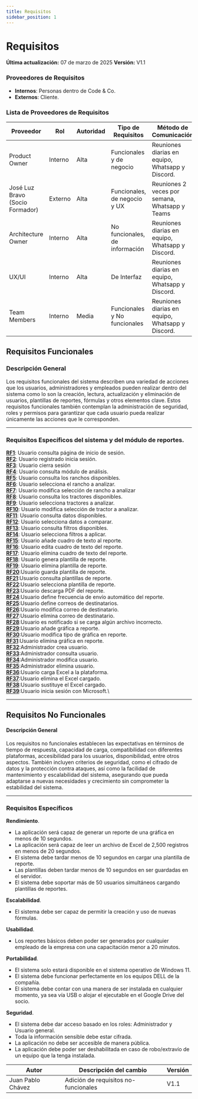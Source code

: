 ```yaml
---
title: Requisitos
sidebar_position: 1
---
```


# Requisitos

**Última actualización:** 07 de marzo de 2025
**Versión:** V1.1
### **Proveedores de Requisitos**  
   - **Internos**: Personas dentro de Code & Co.  
   - **Externos**: Cliente.  

### **Lista de Proveedores de Requisitos**  

| Proveedor | Rol | Autoridad | Tipo de Requisitos | Método de Comunicación |
|-----------|-----|-----------|--------------------|------------------------|
| Product Owner | Interno | Alta | Funcionales y de negocio | Reuniones diarias en equipo, Whatsapp y Discord.|
| José Luz Bravo (Socio Formador) | Externo | Alta | Funcionales, de negocio y UX | Reuniones 2 veces por semana, Whatsapp y Teams|
| Architecture Owner| Interno | Alta | No funcionales, de información | Reuniones diarias en equipo, Whatsapp y Discord.  |
| UX/UI | Interno | Alta | De Interfaz | Reuniones diarias en equipo, Whatsapp y Discord. |
| Team Members | Interno | Media | Funcionales y No funcionales | Reuniones diarias en equipo, Whatsapp y Discord. |


## Requisitos Funcionales

### Descripción General

Los requisitos funcionales del sistema describen una variedad de acciones que los usuarios, administradores y empleados pueden realizar dentro del sistema como lo son la creación, lectura, actualización y eliminación de usuarios, plantillas de reportes, fórmulas y otros elementos clave. Estos requisitos funcionales también contemplan la administración de seguridad, roles y permisos para garantizar que cada usuario pueda realizar únicamente las acciones que le corresponden.

---

### Requisitos Específicos del sistema y del módulo de reportes.

[**RF1**](RF1.md): Usuario consulta página de inicio de sesión.\
[**RF2**](RF2.md): Usuario registrado inicia sesión.\
[**RF3**](RF3.md): Usuario cierra sesión\
[**RF4**](RF4.md): Usuario consulta módulo de análisis.\
[**RF5**](RF5.md): Usuario consulta los ranchos disponibles.\
[**RF6**](RF6.md): Usuario selecciona el rancho a analizar.\
[**RF7**](RF7.md): Usuario modifica selección de rancho a analizar\
[**RF8**](RF8.md): Usuario consulta los tractores disponibles.\
[**RF9**](RF9.md): Usuario selecciona tractores a analizar.\
[**RF10**](RF10.md): Usuario modifica selección de tractor a analizar.\
[**RF11**](RF11.md): Usuario consulta datos disponibles.\
[**RF12**](RF12.md): Usuario selecciona datos a comparar.\
[**RF13**](RF13.md): Usuario consulta filtros disponibles.\
[**RF14**](RF14.md): Usuario selecciona filtros a aplicar.\
[**RF15**](RF15.md): Usuario añade cuadro de texto al reporte.\
[**RF16**](RF16.md): Usuario edita cuadro de texto del reporte.\
[**RF17**](RF17.md): Usuario elimina cuadro de texto del reporte.\
[**RF18**](RF18.md): Usuario genera plantilla de reporte.\
[**RF19**](RF19.md): Usuario elimina plantilla de reporte.\
[**RF20**](RF20.md):Usuario guarda plantilla de reporte.\
[**RF21**](RF21.md):Usuario consulta plantillas de reporte.\
[**RF22**](RF22.md):Usuario selecciona plantilla de reporte.\
[**RF23**](RF23.md):Usuario descarga PDF del reporte.\
[**RF24**](RF24.md):Usuario define frecuencia de envío automático del reporte.\
[**RF25**](RF25.md):Usuario define correos de destinatarios.\
[**RF26**](RF26.md):Usuario modifica correo de destinatario.\
[**RF27**](RF27.md):Usuario elimina correo de destinatario.\
[**RF28**](RF28.md):Usuario es notificado si se carga algún archivo incorrecto.\
[**RF29**](RF29.md):Usuario añade gráfica a reporte.\
[**RF30**](RF30.md):Usuario modifica tipo de gráfica en reporte.\
[**RF31**](RF31.md):Usuario elimina gráfica en reporte.\
[**RF32**](RF32.md):Administrador crea usuario.\
[**RF33**](RF33.md):Administrador consulta usuario.\
[**RF34**](RF34.md):Administrador modifica usuario.\
[**RF35**](RF35.md):Administrador elimina usuario.\
[**RF36**](RF36.md):Usuario carga Excel a la plataforma.\
[**RF37**](RF37.md):Usuario elimina el Excel cargado.\
[**RF38**](RF38.md):Usuario sustituye el Excel cargado.\
[**RF39**](RF39.md):Usuario inicia sesión con Microsoft.\


---

## Requisitos No Funcionales

#### Descripción General

Los requisitos no funcionales establecen las expectativas en términos de tiempo de respuesta, capacidad de carga, compatibilidad con diferentes plataformas, accesibilidad para los usuarios, disponibilidad, entre otros aspectos. También incluyen criterios de seguridad, como el cifrado de datos y la protección contra ataques, así como la facilidad de mantenimiento y escalabilidad del sistema, asegurando que pueda adaptarse a nuevas necesidades y crecimiento sin comprometer la estabilidad del sistema.

---

### Requisitos Específicos

**Rendimiento**.
- La aplicación será capaz de generar un reporte de una gráfica en menos de 10 segundos.
- La aplicación será capaz de leer un archivo de Excel de 2,500 registros en menos de 20 segundos.
- El sistema debe tardar menos de 10 segundos en cargar una plantilla de reporte.
- Las plantillas deben tardar menos de 10 segundos en ser guardadas en el servidor.
- El sistema debe soportar más de 50 usuarios simultáneos cargando plantillas de reportes.

**Escalabilidad**.
- El sistema debe ser capaz de permitir la creación y  uso de nuevas fórmulas.

**Usabilidad**.
- Los reportes básicos deben poder ser generados por cualquier empleado de la empresa con una capacitación menor a 20 minutos. 

**Portabilidad**.
- El sistema solo estará disponible en el sistema operativo de Windows 11.
- El sistema debe funcionar perfectamente en los equipos DELL de la compañía.
- El sistema debe contar con una manera de ser instalada en cualquier momento, ya sea vía USB o alojar el ejecutable en el Google Drive del socio.

**Seguridad**.
- El sistema debe dar acceso basado en los roles: Administrador y Usuario general.
- Toda la información sensible debe estar cifrada.
- La aplicación no debe ser accesible de manera pública.
- La aplicación debe poder ser deshabilitada en caso de robo/extravío de un equipo que la tenga instalada.

| Autor | Descripción del cambio | Versión |
|---------|-------------------------|---------|
| Juan Pablo Chávez | Adición de requisitos no-funcionales | V1.1 |